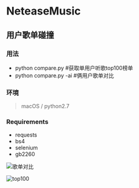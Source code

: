 # NeteaseMusic

## 用户歌单碰撞


### 用法

* python compare.py #获取单用户听歌top100榜单
* python compare.py -ai #俩用户歌单对比

### 环境

> macOS / python2.7

### Requirements

* requests
* bs4
* selenium
* gb2260


![歌单对比](https://raw.githubusercontent.com/mashaz/NeteaseMusic/master/ScreenShot/Screen%20Shot%202017-03-23%20at%209.33.53%20PM.jpg)

![top100](https://raw.githubusercontent.com/mashaz/NeteaseMusic/master/ScreenShot/Screen%20Shot%202017-03-23%20at%209.35.42%20PM.jpg)